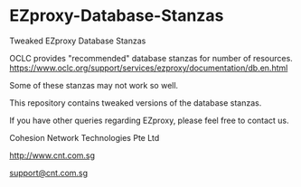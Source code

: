 # EZproxy-Database-Stanzas
Tweaked EZproxy Database Stanzas

OCLC provides "recommended" database stanzas for number of resources.
https://www.oclc.org/support/services/ezproxy/documentation/db.en.html

Some of these stanzas may not work so well.

This repository contains tweaked versions of the database stanzas.

If you have other queries regarding EZproxy, please feel free to contact us.


Cohesion Network Technologies Pte Ltd

http://www.cnt.com.sg

support@cnt.com.sg
